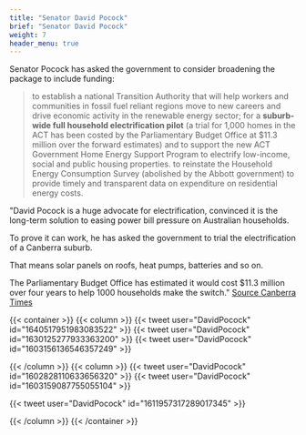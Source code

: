 ```yaml
---
title: "Senator David Pocock"
brief: "Senator David Pocock"
weight: 7
header_menu: true
--- 
```


 Senator Pocock has asked the government to consider broadening the package to include funding:

>to establish a national Transition Authority that will help workers and communities in fossil fuel reliant regions move to new careers and drive economic activity in the renewable energy sector;
for a **suburb-wide full household electrification pilot** (a trial for 1,000 homes in the ACT has been costed by the Parliamentary Budget Office at $11.3 million over the forward estimates) and to support the new ACT Government Home Energy Support Program to electrify low-income, social and public housing properties.
to reinstate the Household Energy Consumption Survey (abolished by the Abbott government) to provide timely and transparent data on expenditure on residential energy costs.






"David Pocock is a huge advocate for electrification, convinced it is the long-term solution to easing power bill pressure on Australian households.

To prove it can work, he has asked the government to trial the electrification of a Canberra suburb.

That means solar panels on roofs, heat pumps, batteries and so on.

The Parliamentary Budget Office has estimated it would cost $11.3 million over four years to help 1000 households make the switch."
[Source Canberra Times](https://www.canberratimes.com.au/story/8020632/)

  {{< container >}}
{{< column >}} 
 {{< tweet user="DavidPocock" id="1640517951983083522" >}}
 {{< tweet user="DavidPocock" id="1630125277933363200" >}}
  {{< tweet user="DavidPocock" id="1603156136546357249" >}}
 
{{< /column >}}
{{< column >}}
 {{< tweet user="DavidPocock" id="1602828110633656320" >}}
 {{< tweet user="DavidPocock" id="1603159087755055104" >}} 
  
 {{< tweet user="DavidPocock" id="1611957317289017345" >}}
 
{{< /column >}}
{{< /container >}}


